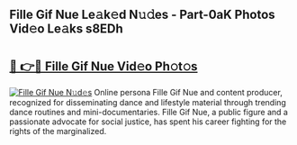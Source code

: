 ## Fille Gif Nue Le𝚊k𝚎d N𝚞𝚍es - Part-0aK Photos Vid𝚎o Le𝚊ks s8EDh

# <h2><a href="http://fb9a7n9.evod.top/?m=Fille+Gif+Nue">🔗 👉🔴 Fille Gif Nue Vid𝚎o Ph𝚘t𝚘s</a></h2>

[![Fille Gif Nue N𝚞d𝚎s](https://i.imgur.com/8V9OHl7.gif)](http://fb9a7n9.evod.top/?m=Fille+Gif+Nue)
Online persona Fille Gif Nue and content producer, recognized for disseminating dance and lifestyle material through trending dance routines and mini-documentaries. Fille Gif Nue, a public figure and a passionate advocate for social justice, has spent his career fighting for the rights of the marginalized. 
